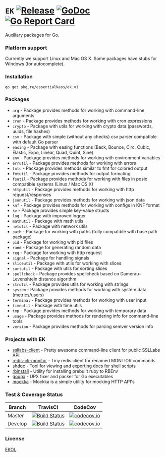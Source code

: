 # `EK` [![Release](https://img.shields.io/github/release/essentialkaos/ek.svg)](https://github.com/essentialkaos/ek/releases/latest) [![GoDoc](https://godoc.org/pkg.re/essentialkaos/ek.v1?status.svg)](https://godoc.org/pkg.re/essentialkaos/ek.v1) [![Go Report Card](https://goreportcard.com/badge/github.com/essentialkaos/ek)](https://goreportcard.com/report/github.com/essentialkaos/ek)

Auxiliary packages for Go.

### Platform support

Currently we support Linux and Mac OS X. Some packages have stubs for Windows (for autocomplete).

### Installation

````
go get pkg.re/essentialkaos/ek.v1
````

### Packages

* `arg` - Package provides methods for working with command-line arguments
* `cron` - Package provides methods for working with cron expressions
* `crypto` - Package with utils for working with crypto data (passwords, uuids, file hashes)
* `csv` - Package with simple (without any checks) csv parser compatible with default Go parser
* `easing` - Package with easing functions (Back, Bounce, Circ, Cubic, Elastic, Expo, Linear, Quad, Quint, Sine)
* `env` - Package provides methods for working with environment variables
* `errutil` - Package provides methods for working with errors
* `fmtc` - Package provides methods similar to fmt for colored output
* `fmtutil` - Package provides methods for output formating
* `fsutil` - Package provides methods for working with files in posix compatible systems (Linux / Mac OS X)
* `httputil` - Package provides methods for working with http request/responses
* `jsonutil` - Package provides methods for working with json data
* `knf` - Package provides methods for working with configs in KNF format
* `kv` - Package provides simple key-value structs
* `log` - Package with improved logger
* `mathutil` - Package with math utils
* `netutil` - Package with network utils
* `path` - Package for working with paths (fully compatible with base path package)
* `pid` - Package for working with pid files
* `rand` - Package for generating random data
* `req` - Package for working with http request
* `signal` - Package for handling signals
* `sliceutil` - Package with utils for working with slices
* `sortutil` - Package with utils for sorting slices
* `spellcheck` - Package provides spellcheck based on Damerau–Levenshtein distance algorithm
* `strutil` - Package provides utils for working with strings
* `system` - Package provides methods for working with system data (metrics/users)
* `terminal` - Package provides methods for working with user input
* `timeutil` - Package with time utils
* `tmp` - Package provides methods for working with temporary data
* `usage` - Package provides methods for rendering info for command-line tools
* `version` - Package provides methods for parsing semver version info

### Projects with EK

* [ssllabs-client](https://github.com/essentialkaos/ssllabs_client) - Pretty awesome command-line client for public SSLLabs API
* [redis-cli-monitor](https://github.com/essentialkaos/redis-cli-monitor) - Tiny redis client for renamed MONITOR commands
* [shdoc](https://github.com/essentialkaos/shdoc) - Tool for viewing and exporting docs for shell scripts
* [rbinstall](https://github.com/essentialkaos/rbinstall) - Utility for installing prebuilt ruby to RBEnv
* [goupx](https://github.com/essentialkaos/goupx) - UPX fixer and packer for Go executables
* [mockka](https://github.com/essentialkaos/mockka) - Mockka is a simple utility for mocking HTTP API's

### Test & Coverage Status

| Branch | TravisCI | CodeCov |
|--------|----------|---------|
| Master | [![Build Status](https://travis-ci.org/essentialkaos/ek.svg?branch=master)](https://travis-ci.org/essentialkaos/ek) | [![codecov.io](https://codecov.io/github/essentialkaos/ek/coverage.svg?branch=master)](https://codecov.io/github/essentialkaos/ek?branch=master) |
| Develop | [![Build Status](https://travis-ci.org/essentialkaos/ek.svg?branch=develop)](https://travis-ci.org/essentialkaos/ek) | [![codecov.io](https://codecov.io/github/essentialkaos/ek/coverage.svg?branch=develop)](https://codecov.io/github/essentialkaos/ek?branch=develop) |

### License

[EKOL](https://essentialkaos.com/ekol)
